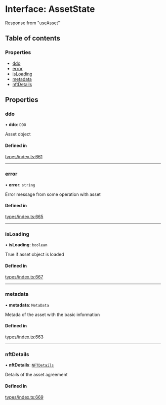 # Interface: AssetState

Response from "useAsset"

## Table of contents

### Properties

- [ddo](AssetState.md#ddo)
- [error](AssetState.md#error)
- [isLoading](AssetState.md#isloading)
- [metadata](AssetState.md#metadata)
- [nftDetails](AssetState.md#nftdetails)

## Properties

### ddo

• **ddo**: `DDO`

Asset object

#### Defined in

[types/index.ts:661](https://github.com/nevermined-io/react-components/blob/090277e/catalog/src/types/index.ts#L661)

___

### error

• **error**: `string`

Error message from some operation with asset

#### Defined in

[types/index.ts:665](https://github.com/nevermined-io/react-components/blob/090277e/catalog/src/types/index.ts#L665)

___

### isLoading

• **isLoading**: `boolean`

True if asset object is loaded

#### Defined in

[types/index.ts:667](https://github.com/nevermined-io/react-components/blob/090277e/catalog/src/types/index.ts#L667)

___

### metadata

• **metadata**: `MetaData`

Metada of the asset with the basic information

#### Defined in

[types/index.ts:663](https://github.com/nevermined-io/react-components/blob/090277e/catalog/src/types/index.ts#L663)

___

### nftDetails

• **nftDetails**: [`NFTDetails`](NFTDetails.md)

Details of the asset agreement

#### Defined in

[types/index.ts:669](https://github.com/nevermined-io/react-components/blob/090277e/catalog/src/types/index.ts#L669)
